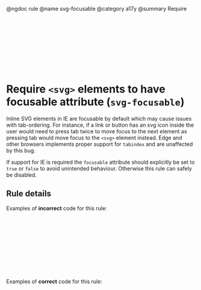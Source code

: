 @ngdoc rule
@name svg-focusable
@category a17y
@summary Require <svg> to have focusable attribute
@description

# Require `<svg>` elements to have focusable attribute (`svg-focusable`)

Inline SVG elements in IE are focusable by default which may cause issues with tab-ordering.
For instance, if a link or button has an svg icon inside the user would need to press tab twice to move focus to the next element as pressing tab would move focus to the `<svg>` element instead.
Edge and other browsers implements proper support for `tabindex` and are unaffected by this bug.

If support for IE is required the `focusable` attribute should explicitly be set to `true` or `false` to avoid unintended behaviour.
Otherwise this rule can safely be disabled.

## Rule details

Examples of **incorrect** code for this rule:

<validate name="incorrect" rules="svg-focusable">
	<a href="#">
		<svg></svg>
	</a>
</validate>

Examples of **correct** code for this rule:

<validate name="correct" rules="svg-focusable">
	<a href="#">
		<svg focusable="false"></svg>
	</a>
</validate>
